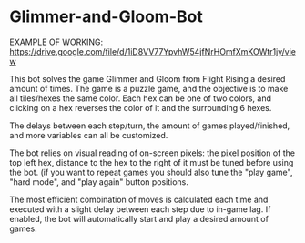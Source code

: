 # Glimmer-and-Gloom-Bot

EXAMPLE OF WORKING:
https://drive.google.com/file/d/1iD8VV77YpvhW54jfNrHOmfXmKOWtr1jy/view


This bot solves the game Glimmer and Gloom from Flight Rising a desired amount of times. The game is a puzzle game, and the objective is to make all tiles/hexes the same color. Each hex can be one of two colors, and clicking on a hex reverses the color of it and the surrounding 6 hexes.

The delays between each step/turn, the amount of games played/finished, and more variables can all be customized.

The bot relies on visual reading of on-screen pixels: the pixel position of the top left hex, distance to the hex to the right of it must be tuned before using the bot. (if you want to repeat games you should also tune the "play game", "hard mode", and "play again" button positions.

The most efficient combination of moves is calculated each time and executed with a slight delay between each step due to in-game lag. If enabled, the bot will automatically start and play a desired amount of games.
